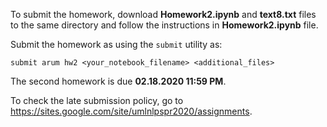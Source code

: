 To submit the homework, download __Homework2.ipynb__ and __text8.txt__ files to the same directory and follow the instructions in __Homework2.ipynb__ file.

Submit the homework as using the `submit` utility as:

`submit arum hw2 <your_notebook_filename> <additional_files>`

The second homework is due __02.18.2020 11:59 PM__.

To check the late submission policy, go to https://sites.google.com/site/umlnlpspr2020/assignments.
